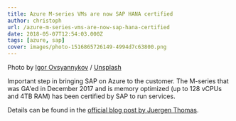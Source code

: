 ```yaml
---
title: Azure M-series VMs are now SAP HANA certified
author: christoph
url: /azure-m-series-vms-are-now-sap-hana-certified
date: 2018-05-07T12:54:03.000Z
tags: [azure, sap]
cover: images/photo-1516865726149-4994d7c63800.png
---
```


Photo by [Igor Ovsyannykov](https://unsplash.com/@igorovsyannykov?utm_source=ghost&amp;utm_medium=referral&amp;utm_campaign=api-credit) / [Unsplash](https://unsplash.com/?utm_source=ghost&amp;utm_medium=referral&amp;utm_campaign=api-credit)

Important step in bringing SAP on Azure to the customer. The M-series that was GA'ed in December 2017 and is memory optimized (up to 128 vCPUs and 4TB RAM) has been certified by SAP to run services.

Details can be found in the [official blog post by Juergen Thomas](https://azure.microsoft.com/en-us/blog/azure-m-series-vms-are-now-sap-hana-certified/).
